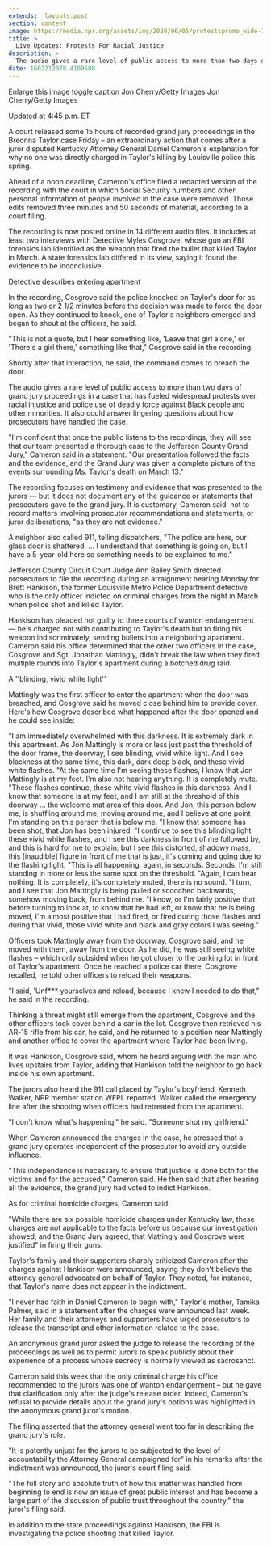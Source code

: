 ```yaml
--- 
extends: _layouts.post 
section: content 
image: https://media.npr.org/assets/img/2020/06/05/protestspromo_wide-13b0e1acd9f78307b0890ad1c65d3b50db66fcaf.jpg?s=1400 
title: > 
  Live Updates: Protests For Racial Justice 
description: > 
  The audio gives a rare level of public access to more than two days of grand jury proceedings in a case that has fueled widespread protests over racial injustice and police use of deadly force against Black people and other minorities."I'm confident that once the public listens to the recordings, they will see that our team presented a thorough case to the Jefferson County Grand Jury," Cameron said in a statement.And I see blackness at the same time, this dark, dark deep black, and these vivid white flashes.He then said that after hearing all the evidence, the grand jury had voted to indict Hankison.Indeed, Cameron's refusal to provide details about the grand jury's options was highlighted in the anonymous grand juror's motion. 
date: 1602212078.4109588 
--- 
```

Enlarge this image toggle caption Jon Cherry/Getty Images Jon Cherry/Getty Images

Updated at 4:45 p.m. ET

A court released some 15 hours of recorded grand jury proceedings in the Breonna Taylor case Friday – an extraordinary action that comes after a juror disputed Kentucky Attorney General Daniel Cameron's explanation for why no one was directly charged in Taylor's killing by Louisville police this spring.

Ahead of a noon deadline, Cameron's office filed a redacted version of the recording with the court in which Social Security numbers and other personal information of people involved in the case were removed. Those edits removed three minutes and 50 seconds of material, according to a court filing.

The recording is now posted online in 14 different audio files. It includes at least two interviews with Detective Myles Cosgrove, whose gun an FBI forensics lab identified as the weapon that fired the bullet that killed Taylor in March. A state forensics lab differed in its view, saying it found the evidence to be inconclusive.

Detective describes entering apartment

In the recording, Cosgrove said the police knocked on Taylor's door for as long as two or 2 1/2 minutes before the decision was made to force the door open. As they continued to knock, one of Taylor's neighbors emerged and began to shout at the officers, he said.

"This is not a quote, but I hear something like, 'Leave that girl alone,' or 'There's a girl there,' something like that," Cosgrove said in the recording.

Shortly after that interaction, he said, the command comes to breach the door.

The audio gives a rare level of public access to more than two days of grand jury proceedings in a case that has fueled widespread protests over racial injustice and police use of deadly force against Black people and other minorities. It also could answer lingering questions about how prosecutors have handled the case.

"I'm confident that once the public listens to the recordings, they will see that our team presented a thorough case to the Jefferson County Grand Jury," Cameron said in a statement. "Our presentation followed the facts and the evidence, and the Grand Jury was given a complete picture of the events surrounding Ms. Taylor's death on March 13."

The recording focuses on testimony and evidence that was presented to the jurors — but it does not document any of the guidance or statements that prosecutors gave to the grand jury. It is customary, Cameron said, not to record matters involving prosecutor recommendations and statements, or juror deliberations, "as they are not evidence."

A neighbor also called 911, telling dispatchers, "The police are here, our glass door is shattered. ... I understand that something is going on, but I have a 5-year-old here so something needs to be explained to me."

Jefferson County Circuit Court Judge Ann Bailey Smith directed prosecutors to file the recording during an arraignment hearing Monday for Brett Hankison, the former Louisville Metro Police Department detective who is the only officer indicted on criminal charges from the night in March when police shot and killed Taylor.

Hankison has pleaded not guilty to three counts of wanton endangerment — he's charged not with contributing to Taylor's death but to firing his weapon indiscriminately, sending bullets into a neighboring apartment. Cameron said his office determined that the other two officers in the case, Cosgrove and Sgt. Jonathan Mattingly, didn't break the law when they fired multiple rounds into Taylor's apartment during a botched drug raid.

A ''blinding, vivid white light''

Mattingly was the first officer to enter the apartment when the door was breached, and Cosgrove said he moved close behind him to provide cover. Here's how Cosgrove described what happened after the door opened and he could see inside:

"I am immediately overwhelmed with this darkness. It is extremely dark in this apartment. As Jon Mattingly is more or less just past the threshold of the door frame, the doorway, I see blinding, vivid white light. And I see blackness at the same time, this dark, dark deep black, and these vivid white flashes. "At the same time I'm seeing these flashes, I know that Jon Mattingly is at my feet. I'm also not hearing anything. It is completely mute. "These flashes continue, these white vivid flashes in this darkness. And I know that someone is at my feet, and I am still at the threshold of this doorway ... the welcome mat area of this door. And Jon, this person below me, is shuffling around me, moving around me, and I believe at one point I'm standing on this person that is below me. "I know that someone has been shot, that Jon has been injured. "I continue to see this blinding light, these vivid white flashes, and I see this darkness in front of me followed by, and this is hard for me to explain, but I see this distorted, shadowy mass, this [inaudible] figure in front of me that is just, it's coming and going due to the flashing light. "This is all happening, again, in seconds. Seconds. I'm still standing in more or less the same spot on the threshold. "Again, I can hear nothing. It is completely, it's completely muted, there is no sound. "I turn, and I see that Jon Mattingly is being pulled or scooched backwards, somehow moving back, from behind me. "I know, or I'm fairly positive that before turning to look at, to know that he had left, or know that he is being moved, I'm almost positive that I had fired, or fired during those flashes and during that vivid, those vivid white and black and gray colors I was seeing."

Officers took Mattingly away from the doorway, Cosgrove said, and he moved with them, away from the door. As he did, he was still seeing white flashes – which only subsided when he got closer to the parking lot in front of Taylor's apartment. Once he reached a police car there, Cosgrove recalled, he told other officers to reload their weapons.

"I said, 'Unf*** yourselves and reload, because I knew I needed to do that," he said in the recording.

Thinking a threat might still emerge from the apartment, Cosgrove and the other officers took cover behind a car in the lot. Cosgrove then retrieved his AR-15 rifle from his car, he said, and he returned to a position near Mattingly and another office to cover the apartment where Taylor had been living.

It was Hankison, Cosgrove said, whom he heard arguing with the man who lives upstairs from Taylor, adding that Hankison told the neighbor to go back inside his own apartment.

The jurors also heard the 911 call placed by Taylor's boyfriend, Kenneth Walker, NPR member station WFPL reported. Walker called the emergency line after the shooting when officers had retreated from the apartment.

"I don't know what's happening," he said. "Someone shot my girlfriend."

When Cameron announced the charges in the case, he stressed that a grand jury operates independent of the prosecutor to avoid any outside influence.

"This independence is necessary to ensure that justice is done both for the victims and for the accused," Cameron said. He then said that after hearing all the evidence, the grand jury had voted to indict Hankison.

As for criminal homicide charges, Cameron said:

"While there are six possible homicide charges under Kentucky law, these charges are not applicable to the facts before us because our investigation showed, and the Grand Jury agreed, that Mattingly and Cosgrove were justified" in firing their guns.

Taylor's family and their supporters sharply criticized Cameron after the charges against Hankison were announced, saying they don't believe the attorney general advocated on behalf of Taylor. They noted, for instance, that Taylor's name does not appear in the indictment.

"I never had faith in Daniel Cameron to begin with," Taylor's mother, Tamika Palmer, said in a statement after the charges were announced last week. Her family and their attorneys and supporters have urged prosecutors to release the transcript and other information related to the case.

An anonymous grand juror asked the judge to release the recording of the proceedings as well as to permit jurors to speak publicly about their experience of a process whose secrecy is normally viewed as sacrosanct.

Cameron said this week that the only criminal charge his office recommended to the jurors was one of wanton endangerment – but he gave that clarification only after the judge's release order. Indeed, Cameron's refusal to provide details about the grand jury's options was highlighted in the anonymous grand juror's motion.

The filing asserted that the attorney general went too far in describing the grand jury's role.

"It is patently unjust for the jurors to be subjected to the level of accountability the Attorney General campaigned for" in his remarks after the indictment was announced, the juror's court filing said.

"The full story and absolute truth of how this matter was handled from beginning to end is now an issue of great public interest and has become a large part of the discussion of public trust throughout the country," the juror's filing said.

In addition to the state proceedings against Hankison, the FBI is investigating the police shooting that killed Taylor.